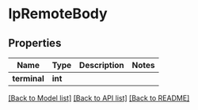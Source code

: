 # IpRemoteBody

## Properties
Name | Type | Description | Notes
------------ | ------------- | ------------- | -------------
**terminal** | **int** |  | 

[[Back to Model list]](../../README.md#documentation-for-models) [[Back to API list]](../../README.md#documentation-for-api-endpoints) [[Back to README]](../../README.md)

